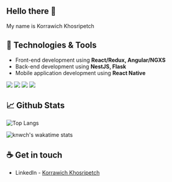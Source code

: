 ## Hello there 👋
My name is Korrawich Khosripetch

## 🔧 Technologies & Tools
- Front-end development using **React/Redux, Angular/NGXS**
- Back-end development using **NestJS, Flask**
- Mobile application development using **React Native**

![](https://img.shields.io/badge/-Firebase-informational?style=flat&logo=firebase&logoColor=white&color=28e09e&labelColor=555555)
![](https://img.shields.io/badge/-MongoDB-informational?style=flat&logo=mongodb&logoColor=white&color=28e09e&labelColor=555555)
![](https://img.shields.io/badge/-Coffee-informational?style=flat&logo=buy%20me%20a%20coffee&logoColor=white&color=28e09e&labelColor=555555)
![](https://img.shields.io/badge/-Mapbox-informational?style=flat&logo=mapbox&logoColor=white&color=28e09e&labelColor=555555)

## 📈 Github Stats

![Top Langs](https://github-readme-stats.vercel.app/api/top-langs/?username=knwch&layout=compact&theme=buefy&border_radius=28&bg_color=100,ffffff,fcfaff)

![knwch's wakatime stats](https://github-readme-stats.vercel.app/api/wakatime?username=knwch&layout=compact&langs_count=4&custom_title=Coding%20Stats,%20last%207%20days&theme=vue&border_radius=28&bg_color=70,ffffff,fafffd)

## ☕ Get in touch
- LinkedIn - [Korrawich Khosripetch](https://www.linkedin.com/in/knwch/)

<!--
**knwch/knwch** is a ✨ _special_ ✨ repository because its `README.md` (this file) appears on your GitHub profile.

Here are some ideas to get you started:

- 🔭 I’m currently working on ...
- 🌱 I’m currently learning ...
- 👯 I’m looking to collaborate on ...
- 🤔 I’m looking for help with ...
- 💬 Ask me about ...
- 📫 How to reach me: ...
- 😄 Pronouns: ...
- ⚡ Fun fact: ...
-->
